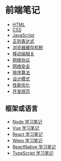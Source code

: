 # 前端笔记

- [HTML](./HTML/README.md)
- [CSS](./CSS/README.md)
- [JavaScript](./JavaScript/README.md)
- [正则表达式](./RegExp/README.md)
- [浏览器缓存机制](./Brower-cache/README.md)
- [移动端相关](./Mobile/README.md)
- [网络协议](./Network-protocol/README.md)
- [网络安全](./Network-security/README.md)
- [排序算法](./Other/Algorithm/README.md)
- [设计模式](./Other/Pattern/README.md)
- [性能优化](./Other/Performance/README.md)
- [开发规范](./Other/Normalization/README.md)


## 框架或语言

- [Node 学习笔记](./Node/README.md)
- [Vue 学习笔记](./Vue/README.md)
- [React 学习笔记]()
- [Weex 学习笔记]()
- [ReactNative 学习笔记]()
- [TypeScript 学习笔记]()
